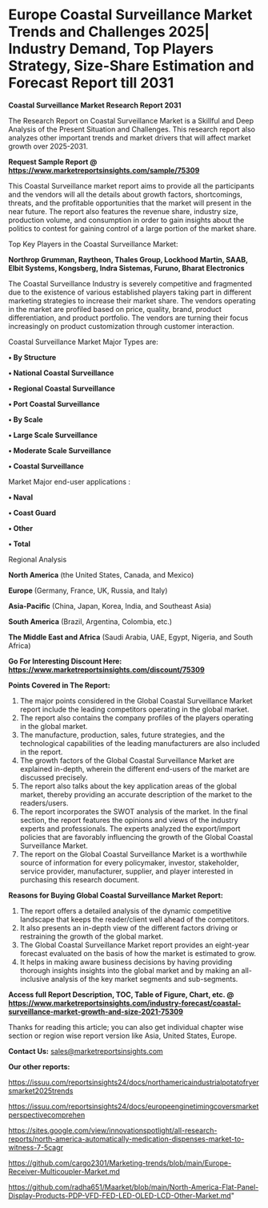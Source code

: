  # Europe Coastal Surveillance Market Trends and Challenges 2025| Industry Demand, Top Players Strategy, Size-Share Estimation and Forecast Report till 2031

<strong>Coastal Surveillance Market Research Report 2031</strong>

The Research Report on Coastal Surveillance Market is a Skillful and Deep Analysis of the Present Situation and Challenges. This research report also analyzes other important trends and market drivers that will affect market growth over 2025-2031.

<strong>Request Sample Report @ <a href=https://www.marketreportsinsights.com/sample/75309>https://www.marketreportsinsights.com/sample/75309</a></strong>

This Coastal Surveillance market report aims to provide all the participants and the vendors will all the details about growth factors, shortcomings, threats, and the profitable opportunities that the market will present in the near future. The report also features the revenue share, industry size, production volume, and consumption in order to gain insights about the politics to contest for gaining control of a large portion of the market share.

Top Key Players in the Coastal Surveillance Market:

<strong>Northrop Grumman, Raytheon, Thales Group, Lockhood Martin, SAAB, Elbit Systems, Kongsberg, Indra Sistemas, Furuno, Bharat Electronics</strong>

The Coastal Surveillance Industry is severely competitive and fragmented due to the existence of various established players taking part in different marketing strategies to increase their market share. The vendors operating in the market are profiled based on price, quality, brand, product differentiation, and product portfolio. The vendors are turning their focus increasingly on product customization through customer interaction.

Coastal Surveillance Market Major Types are:

<strong>• By Structure

• National Coastal Surveillance

• Regional Coastal Surveillance

• Port Coastal Surveillance

• By Scale

• Large Scale Surveillance

• Moderate Scale Surveillance

• Coastal Surveillance</strong>

Market Major end-user applications :

<strong>• Naval

• Coast Guard

• Other

• Total</strong>

Regional Analysis

</u><strong><b>North America</b></strong> (the United States, Canada, and Mexico)

<strong><b>Europe </b></strong>(Germany, France, UK, Russia, and Italy)

<strong><b>Asia-Pacific</b></strong> (China, Japan, Korea, India, and Southeast Asia)

<strong><b>South America</b></strong> (Brazil, Argentina, Colombia, etc.)

<strong><b>The Middle East and Africa</b></strong> (Saudi Arabia, UAE, Egypt, Nigeria, and South Africa)

<strong>Go For Interesting Discount Here: <a href=https://www.marketreportsinsights.com/discount/75309>https://www.marketreportsinsights.com/discount/75309</a></strong>

<strong>Points Covered in The Report:</strong>
<ol>
  <li>The major points considered in the Global Coastal Surveillance Market report include the leading competitors operating in the global market.</li>
  <li>The report also contains the company profiles of the players operating in the global market.</li>
  <li>The manufacture, production, sales, future strategies, and the technological capabilities of the leading manufacturers are also included in the report.</li>
  <li>The growth factors of the Global Coastal Surveillance Market are explained in-depth, wherein the different end-users of the market are discussed precisely.</li>
  <li>The report also talks about the key application areas of the global market, thereby providing an accurate description of the market to the readers/users.</li>
  <li>The report incorporates the SWOT analysis of the market. In the final section, the report features the opinions and views of the industry experts and professionals. The experts analyzed the export/import policies that are favorably influencing the growth of the Global Coastal Surveillance Market.</li>
  <li>The report on the Global Coastal Surveillance Market is a worthwhile source of information for every policymaker, investor, stakeholder, service provider, manufacturer, supplier, and player interested in purchasing this research document.</li>
</ol>
<strong>Reasons for Buying Global Coastal Surveillance Market Report:</strong>

<ol>
  <li>The report offers a detailed analysis of the dynamic competitive landscape that keeps the reader/client well ahead of the competitors.</li>
  <li>It also presents an in-depth view of the different factors driving or restraining the growth of the global market.</li>
  <li>The Global Coastal Surveillance Market report provides an eight-year forecast evaluated on the basis of how the market is estimated to grow.</li>
  <li>It helps in making aware business decisions by having providing thorough insights insights into the global market and by making an all-inclusive analysis of the key market segments and sub-segments.</li>
</ol>
<strong>Access full Report Description, TOC, Table of Figure, Chart, etc. @ <a href=https://www.marketreportsinsights.com/industry-forecast/coastal-surveillance-market-growth-and-size-2021-75309>https://www.marketreportsinsights.com/industry-forecast/coastal-surveillance-market-growth-and-size-2021-75309</a></strong>


Thanks for reading this article; you can also get individual chapter wise section or region wise report version like Asia, United States, Europe.

<strong>Contact Us:</strong>
sales@marketreportsinsights.com

<strong>Our other reports:</strong>

<a href=https://issuu.com/reportsinsights24/docs/northamericaindustrialpotatofryersmarket2025trends>https://issuu.com/reportsinsights24/docs/northamericaindustrialpotatofryersmarket2025trends</a>

<a href=https://issuu.com/reportsinsights24/docs/europeenginetimingcoversmarketperspectivecomprehen>https://issuu.com/reportsinsights24/docs/europeenginetimingcoversmarketperspectivecomprehen</a>

<a href=https://sites.google.com/view/innovationspotlight/all-research-reports/north-america-automatically-medication-dispenses-market-to-witness-7-5cagr>https://sites.google.com/view/innovationspotlight/all-research-reports/north-america-automatically-medication-dispenses-market-to-witness-7-5cagr</a>

<a href=https://github.com/cargo2301/Marketing-trends/blob/main/Europe-Receiver-Multicoupler-Market.md>https://github.com/cargo2301/Marketing-trends/blob/main/Europe-Receiver-Multicoupler-Market.md</a>

<a href=https://github.com/radha651/Maarket/blob/main/North-America-Flat-Panel-Display-Products-PDP-VFD-FED-LED-OLED-LCD-Other-Market.md>https://github.com/radha651/Maarket/blob/main/North-America-Flat-Panel-Display-Products-PDP-VFD-FED-LED-OLED-LCD-Other-Market.md</a>"
